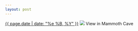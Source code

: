 ```yaml
---
layout: post
---
```


<p>
  <time><a href="/44">{{ page.date | date: "%e %B, %Y" }}</a></time>
  <a href="/44"><img src="{{ site.assets_url }}/44.jpg"/></a>
  <span>View in Mammoth Cave</span>
</p>

